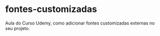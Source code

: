 # fontes-customizadas

Aula do Curso Udemy, como adicionar fontes customizadas externas no seu projeto.
